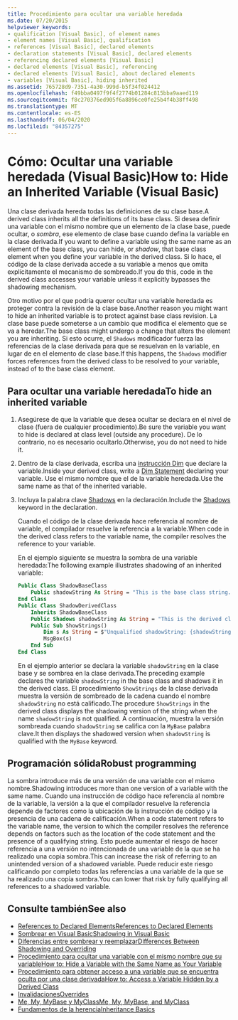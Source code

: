 ```yaml
---
title: Procedimiento para ocultar una variable heredada
ms.date: 07/20/2015
helpviewer_keywords:
- qualification [Visual Basic], of element names
- element names [Visual Basic], qualification
- references [Visual Basic], declared elements
- declaration statements [Visual Basic], declared elements
- referencing declared elements [Visual Basic]
- declared elements [Visual Basic], referencing
- declared elements [Visual Basic], about declared elements
- variables [Visual Basic], hiding inherited
ms.assetid: 765728d9-7351-4a30-999d-b5f34f024412
ms.openlocfilehash: f49bba0497f9f4f2774b01284c815bba9aaed119
ms.sourcegitcommit: f8c270376ed905f6a8896ce0fe25b4f4b38ff498
ms.translationtype: MT
ms.contentlocale: es-ES
ms.lasthandoff: 06/04/2020
ms.locfileid: "84357275"
---
```

# <a name="how-to-hide-an-inherited-variable-visual-basic"></a><span data-ttu-id="bc77a-102">Cómo: Ocultar una variable heredada (Visual Basic)</span><span class="sxs-lookup"><span data-stu-id="bc77a-102">How to: Hide an Inherited Variable (Visual Basic)</span></span>

<span data-ttu-id="bc77a-103">Una clase derivada hereda todas las definiciones de su clase base.</span><span class="sxs-lookup"><span data-stu-id="bc77a-103">A derived class inherits all the definitions of its base class.</span></span> <span data-ttu-id="bc77a-104">Si desea definir una variable con el mismo nombre que un elemento de la clase base, puede ocultar, o *sombra*, ese elemento de clase base cuando defina la variable en la clase derivada.</span><span class="sxs-lookup"><span data-stu-id="bc77a-104">If you want to define a variable using the same name as an element of the base class, you can hide, or *shadow*, that base class element when you define your variable in the derived class.</span></span> <span data-ttu-id="bc77a-105">Si lo hace, el código de la clase derivada accede a su variable a menos que omita explícitamente el mecanismo de sombreado.</span><span class="sxs-lookup"><span data-stu-id="bc77a-105">If you do this, code in the derived class accesses your variable unless it explicitly bypasses the shadowing mechanism.</span></span>

<span data-ttu-id="bc77a-106">Otro motivo por el que podría querer ocultar una variable heredada es proteger contra la revisión de la clase base.</span><span class="sxs-lookup"><span data-stu-id="bc77a-106">Another reason you might want to hide an inherited variable is to protect against base class revision.</span></span> <span data-ttu-id="bc77a-107">La clase base puede someterse a un cambio que modifica el elemento que se va a heredar.</span><span class="sxs-lookup"><span data-stu-id="bc77a-107">The base class might undergo a change that alters the element you are inheriting.</span></span> <span data-ttu-id="bc77a-108">Si esto ocurre, el `Shadows` modificador fuerza las referencias de la clase derivada para que se resuelvan en la variable, en lugar de en el elemento de clase base.</span><span class="sxs-lookup"><span data-stu-id="bc77a-108">If this happens, the `Shadows` modifier forces references from the derived class to be resolved to your variable, instead of to the base class element.</span></span>

## <a name="to-hide-an-inherited-variable"></a><span data-ttu-id="bc77a-109">Para ocultar una variable heredada</span><span class="sxs-lookup"><span data-stu-id="bc77a-109">To hide an inherited variable</span></span>

1. <span data-ttu-id="bc77a-110">Asegúrese de que la variable que desea ocultar se declara en el nivel de clase (fuera de cualquier procedimiento).</span><span class="sxs-lookup"><span data-stu-id="bc77a-110">Be sure the variable you want to hide is declared at class level (outside any procedure).</span></span> <span data-ttu-id="bc77a-111">De lo contrario, no es necesario ocultarlo.</span><span class="sxs-lookup"><span data-stu-id="bc77a-111">Otherwise, you do not need to hide it.</span></span>
  
2. <span data-ttu-id="bc77a-112">Dentro de la clase derivada, escriba una [instrucción Dim](../../../language-reference/statements/dim-statement.md) que declare la variable.</span><span class="sxs-lookup"><span data-stu-id="bc77a-112">Inside your derived class, write a [Dim Statement](../../../language-reference/statements/dim-statement.md) declaring your variable.</span></span> <span data-ttu-id="bc77a-113">Use el mismo nombre que el de la variable heredada.</span><span class="sxs-lookup"><span data-stu-id="bc77a-113">Use the same name as that of the inherited variable.</span></span>

3. <span data-ttu-id="bc77a-114">Incluya la palabra clave [Shadows](../../../language-reference/modifiers/shadows.md) en la declaración.</span><span class="sxs-lookup"><span data-stu-id="bc77a-114">Include the [Shadows](../../../language-reference/modifiers/shadows.md) keyword in the declaration.</span></span>

     <span data-ttu-id="bc77a-115">Cuando el código de la clase derivada hace referencia al nombre de variable, el compilador resuelve la referencia a la variable.</span><span class="sxs-lookup"><span data-stu-id="bc77a-115">When code in the derived class refers to the variable name, the compiler resolves the reference to your variable.</span></span>

     <span data-ttu-id="bc77a-116">En el ejemplo siguiente se muestra la sombra de una variable heredada:</span><span class="sxs-lookup"><span data-stu-id="bc77a-116">The following example illustrates shadowing of an inherited variable:</span></span>
  
    ```vb  
    Public Class ShadowBaseClass  
        Public shadowString As String = "This is the base class string."  
    End Class  
    Public Class ShadowDerivedClass  
        Inherits ShadowBaseClass  
        Public Shadows shadowString As String = "This is the derived class string."  
        Public Sub ShowStrings()  
            Dim s As String = $"Unqualified shadowString: {shadowString}{vbCrLf}MyBase.shadowString: {MyBase.shadowString}"
            MsgBox(s)  
        End Sub  
    End Class  
    ```  
  
     <span data-ttu-id="bc77a-117">En el ejemplo anterior se declara la variable `shadowString` en la clase base y se sombrea en la clase derivada.</span><span class="sxs-lookup"><span data-stu-id="bc77a-117">The preceding example declares the variable `shadowString` in the base class and shadows it in the derived class.</span></span> <span data-ttu-id="bc77a-118">El procedimiento `ShowStrings` de la clase derivada muestra la versión de sombreado de la cadena cuando el nombre `shadowString` no está calificado.</span><span class="sxs-lookup"><span data-stu-id="bc77a-118">The procedure `ShowStrings` in the derived class displays the shadowing version of the string when the name `shadowString` is not qualified.</span></span> <span data-ttu-id="bc77a-119">A continuación, muestra la versión sombreada cuando `shadowString` se califica con la `MyBase` palabra clave.</span><span class="sxs-lookup"><span data-stu-id="bc77a-119">It then displays the shadowed version when `shadowString` is qualified with the `MyBase` keyword.</span></span>  
  
## <a name="robust-programming"></a><span data-ttu-id="bc77a-120">Programación sólida</span><span class="sxs-lookup"><span data-stu-id="bc77a-120">Robust programming</span></span>

<span data-ttu-id="bc77a-121">La sombra introduce más de una versión de una variable con el mismo nombre.</span><span class="sxs-lookup"><span data-stu-id="bc77a-121">Shadowing introduces more than one version of a variable with the same name.</span></span> <span data-ttu-id="bc77a-122">Cuando una instrucción de código hace referencia al nombre de la variable, la versión a la que el compilador resuelve la referencia depende de factores como la ubicación de la instrucción de código y la presencia de una cadena de calificación.</span><span class="sxs-lookup"><span data-stu-id="bc77a-122">When a code statement refers to the variable name, the version to which the compiler resolves the reference depends on factors such as the location of the code statement and the presence of a qualifying string.</span></span> <span data-ttu-id="bc77a-123">Esto puede aumentar el riesgo de hacer referencia a una versión no intencionada de una variable de la que se ha realizado una copia sombra.</span><span class="sxs-lookup"><span data-stu-id="bc77a-123">This can increase the risk of referring to an unintended version of a shadowed variable.</span></span> <span data-ttu-id="bc77a-124">Puede reducir este riesgo calificando por completo todas las referencias a una variable de la que se ha realizado una copia sombra.</span><span class="sxs-lookup"><span data-stu-id="bc77a-124">You can lower that risk by fully qualifying all references to a shadowed variable.</span></span>

## <a name="see-also"></a><span data-ttu-id="bc77a-125">Consulte también</span><span class="sxs-lookup"><span data-stu-id="bc77a-125">See also</span></span>

- [<span data-ttu-id="bc77a-126">References to Declared Elements</span><span class="sxs-lookup"><span data-stu-id="bc77a-126">References to Declared Elements</span></span>](references-to-declared-elements.md)
- [<span data-ttu-id="bc77a-127">Sombrear en Visual Basic</span><span class="sxs-lookup"><span data-stu-id="bc77a-127">Shadowing in Visual Basic</span></span>](shadowing.md)
- [<span data-ttu-id="bc77a-128">Diferencias entre sombrear y reemplazar</span><span class="sxs-lookup"><span data-stu-id="bc77a-128">Differences Between Shadowing and Overriding</span></span>](differences-between-shadowing-and-overriding.md)
- [<span data-ttu-id="bc77a-129">Procedimiento para ocultar una variable con el mismo nombre que su variable</span><span class="sxs-lookup"><span data-stu-id="bc77a-129">How to: Hide a Variable with the Same Name as Your Variable</span></span>](how-to-hide-a-variable-with-the-same-name-as-your-variable.md)
- [<span data-ttu-id="bc77a-130">Procedimiento para obtener acceso a una variable que se encuentra oculta por una clase derivada</span><span class="sxs-lookup"><span data-stu-id="bc77a-130">How to: Access a Variable Hidden by a Derived Class</span></span>](how-to-access-a-variable-hidden-by-a-derived-class.md)
- [<span data-ttu-id="bc77a-131">Invalidaciones</span><span class="sxs-lookup"><span data-stu-id="bc77a-131">Overrides</span></span>](../../../language-reference/modifiers/overrides.md)
- [<span data-ttu-id="bc77a-132">Me, My, MyBase y MyClass</span><span class="sxs-lookup"><span data-stu-id="bc77a-132">Me, My, MyBase, and MyClass</span></span>](../../program-structure/me-my-mybase-and-myclass.md)
- [<span data-ttu-id="bc77a-133">Fundamentos de la herencia</span><span class="sxs-lookup"><span data-stu-id="bc77a-133">Inheritance Basics</span></span>](../objects-and-classes/inheritance-basics.md)
